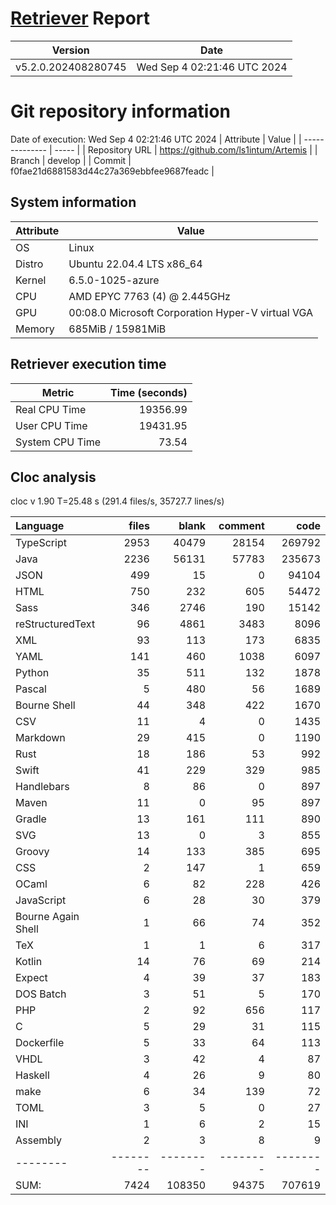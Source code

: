 # [Retriever](https://github.com/PalladioSimulator/Palladio-ReverseEngineering-Retriever) Report
| Version | Date |
| ------- | ---- |
| v5.2.0.202408280745 | Wed Sep  4 02:21:46 UTC 2024 |

# Git repository information
Date of execution: Wed Sep  4 02:21:46 UTC 2024
|    Attribute   | Value |
| -------------- | ----- |
| Repository URL | https://github.com/ls1intum/Artemis |
| Branch         | develop |
| Commit         | f0fae21d6881583d44c27a369ebbfee9687feadc |


## System information
| Attribute | Value |
| --------- | ----- |
| OS | Linux  |
| Distro | Ubuntu 22.04.4 LTS x86_64  |
| Kernel | 6.5.0-1025-azure  |
| CPU | AMD EPYC 7763 (4) @ 2.445GHz  |
| GPU | 00:08.0 Microsoft Corporation Hyper-V virtual VGA  |
| Memory | 685MiB / 15981MiB  |

## Retriever execution time
| Metric | Time (seconds) |
| --- | ---: |
| Real CPU Time | 19356.99 |
| User CPU Time | 19431.95 |
| System CPU Time | 73.54 |
<!--
Explainations:
- __Real CPU Time__: actual time the command has run (can be less than total time spent in user and system mode for multi-threaded processes)
- __User CPU Time__: time the command has spent running in user mode
- __System CPU Time__: time the command has spent running in system or kernel mode
-->

## Cloc analysis
cloc v 1.90  T=25.48 s (291.4 files/s, 35727.7 lines/s)

Language|files|blank|comment|code
:-------|-------:|-------:|-------:|-------:
TypeScript|2953|40479|28154|269792
Java|2236|56131|57783|235673
JSON|499|15|0|94104
HTML|750|232|605|54472
Sass|346|2746|190|15142
reStructuredText|96|4861|3483|8096
XML|93|113|173|6835
YAML|141|460|1038|6097
Python|35|511|132|1878
Pascal|5|480|56|1689
Bourne Shell|44|348|422|1670
CSV|11|4|0|1435
Markdown|29|415|0|1190
Rust|18|186|53|992
Swift|41|229|329|985
Handlebars|8|86|0|897
Maven|11|0|95|897
Gradle|13|161|111|890
SVG|13|0|3|855
Groovy|14|133|385|695
CSS|2|147|1|659
OCaml|6|82|228|426
JavaScript|6|28|30|379
Bourne Again Shell|1|66|74|352
TeX|1|1|6|317
Kotlin|14|76|69|214
Expect|4|39|37|183
DOS Batch|3|51|5|170
PHP|2|92|656|117
C|5|29|31|115
Dockerfile|5|33|64|113
VHDL|3|42|4|87
Haskell|4|26|9|80
make|6|34|139|72
TOML|3|5|0|27
INI|1|6|2|15
Assembly|2|3|8|9
--------|--------|--------|--------|--------
SUM:|7424|108350|94375|707619
